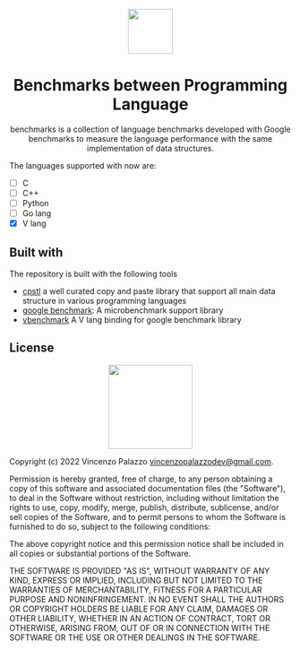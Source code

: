 <div align="center">
<p>
    <img width="80" src="https://raw.githubusercontent.com/vlang/v-logo/master/dist/v-logo.svg?sanitize=true">
</p>
<h1>Benchmarks between Programming Language</h1>

benchmarks is a collection of language benchmarks developed with Google benchmarks to measure
the language performance with the same implementation of data structures.
</div>

The languages supported with now are:

- [ ] C
- [ ] C++
- [ ] Python
- [ ] Go lang
- [X] V lang

## Built with

The repository is built with the following tools

- [cpstl](https://github.com/vincenzopalazzo/cpstl) a well curated copy and paste library that support all main data structure in various programming languages
- [google benchmark](https://github.com/google/benchmark): A microbenchmark support library
- [vbenchmark](https://github.com/vincenzopalazzo/vbenchmark) A V lang binding for google benchmark library

## License

<div align="center">
  <img src="https://opensource.org/files/osi_keyhole_300X300_90ppi_0.png" width="150" height="150"/>
</div>

Copyright (c) 2022 Vincenzo Palazzo <vincenzopalazzodev@gmail.com>.

Permission is hereby granted, free of charge, to any person obtaining a copy of this software and associated documentation files (the "Software"), 
to deal in the Software without restriction, including without limitation the rights to use, copy, modify, merge, publish, distribute, 
sublicense, and/or sell copies of the Software, and to permit persons to whom the Software is furnished to do so, subject to the following conditions:

The above copyright notice and this permission notice shall be included in all copies or substantial portions of the Software.

THE SOFTWARE IS PROVIDED "AS IS", WITHOUT WARRANTY OF ANY KIND, EXPRESS OR IMPLIED, INCLUDING BUT NOT LIMITED TO THE WARRANTIES OF MERCHANTABILITY, 
FITNESS FOR A PARTICULAR PURPOSE AND NONINFRINGEMENT. IN NO EVENT SHALL THE AUTHORS OR COPYRIGHT HOLDERS BE LIABLE FOR ANY CLAIM, 
DAMAGES OR OTHER LIABILITY, WHETHER IN AN ACTION OF CONTRACT, TORT OR OTHERWISE, ARISING FROM, OUT OF OR IN CONNECTION WITH THE SOFTWARE OR THE USE 
OR OTHER DEALINGS IN THE SOFTWARE.